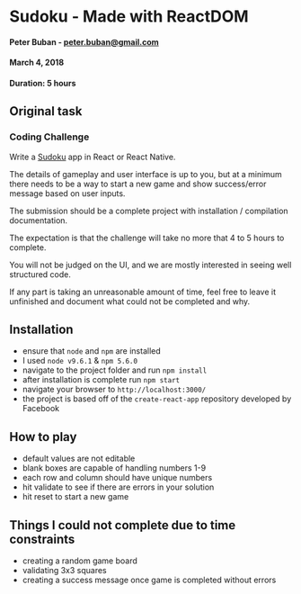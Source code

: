 # Sudoku - Made with ReactDOM
#### Peter Buban - peter.buban@gmail.com
#### March 4, 2018
#### Duration: 5 hours

## Original task

### Coding Challenge

Write a [Sudoku](https://en.wikipedia.org/wiki/Sudoku) app in React or React Native.

The details of gameplay and user interface is up to you, but at a minimum there needs to be a way to start a new game and show success/error message based on user inputs.

The submission should be a complete project with installation / compilation documentation.

The expectation is that the challenge will take no more that 4 to 5 hours to complete.

You will not be judged on the UI, and we are mostly interested in seeing well structured code.

If any part is taking an unreasonable amount of time, feel free to leave it unfinished and document what could not be completed and why.


## Installation
- ensure that `node` and `npm` are installed
- I used `node v9.6.1` & `npm 5.6.0`
- navigate to the project folder and run `npm install`
- after installation is complete run `npm start`
- navigate your browser to `http://localhost:3000/`
- the project is based off of the `create-react-app` repository developed by Facebook

## How to play
- default values are not editable
- blank boxes are capable of handling numbers 1-9
- each row and column should have unique numbers
- hit validate to see if there are errors in your solution
- hit reset to start a new game

## Things I could not complete due to time constraints
- creating a random game board
- validating 3x3 squares
- creating a success message once game is completed without errors
